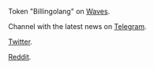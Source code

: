 Token "Billingolang" on [Waves](https://wavesplatform.com/).

Channel with the latest news on [Telegram](https://t.me/billingolang).

[Twitter](https://twitter.com/billingolang).

[Reddit](https://www.reddit.com/user/rumatakira).